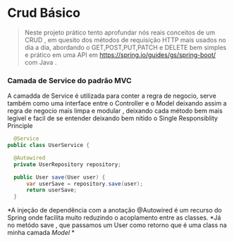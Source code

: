 <h1>Crud Básico</h1>

> Neste projeto prático tento aprofundar nós reais conceitos de um CRUD , em quesito dos métodos de requisição HTTP mais usados no dia a dia,
> abordando o GET,POST,PUT,PATCH e DELETE bem simples e prático em uma API em <https://spring.io/guides/gs/spring-boot/> com Java .

<h3>Camada de Service do padrão MVC</h3>
<p>A camadda de Service é utilizada para conter a regra de negocio, serve também como uma interface entre o Controller e o Model 
  deixando assim a regra de negocio mais limpa e modular , deixando cada método bem mais legivel e facil de se entender deixando bem nitido o Single Responsiblity Principle  </p>


  ~~~java
    @Service
public class UserService {

    @Autowired
    private UserRepository repository;

    public User save(User user) {
        var userSave = repository.save(user);
        return userSave;
    }
~~~
*A injeção de dependência com a anotação @Autowired é um recurso do Spring onde facilita muito reduzindo o acoplamento entre as classes.
*Já no metódo save , que passamos um User como retorno que é uma class na minha camada <i>Model</i>
*
